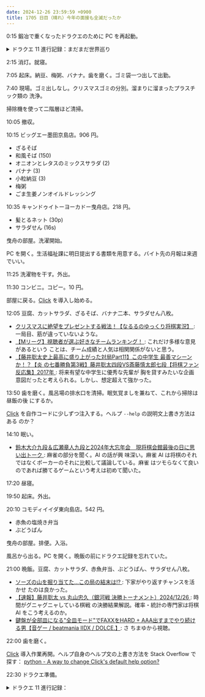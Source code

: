 ```yaml
---
date: 2024-12-26 23:59:59 +0900
title: 1705 日目（晴れ）今年の面接も全滅だったか
---
```


0:15 鍛冶で重くなったドラクエのために PC を再起動。

<details><summary>ドラクエ 11 進行記録：まだまだ世界巡り</summary>
<p>ダーハルーネ近海からの小島。モンスター図鑑埋め以外には特になし。</p>

<p>グロッタのイベントをやる。マルティナ編では共闘した格闘家たちが、ハンフリーを除き、こちらの歴史では敵として再び立ちはだかる。
邪になって強化されているのはもちろん、武闘会と違っていっぺんに相手にするから画面がにぎやかで素晴らしい。
マッチョコンビのまさかの連携技には笑った。本編でそんなのがあると確かに情報はあった。</p>

<p>かつて退治した蜘蛛の化け物も強化されて戦闘になる。私の苦手な全体打撃攻撃で苦戦する。
NPC ハンフリーが超万能薬を使ってくれるのでなんとかなる感じ。</p>

<p>蜘蛛を倒すとイベントクリア。孤児院前にたむろしていたマッチョコンビをイシの村へ誘う。</p>

<p>次回、ユグノア城遺跡。対バクーモス邪かな？</p>
</details>

2:15 消灯。就寝。

7:05 起床。納豆、梅粥、バナナ。歯を磨く。ゴミ袋一つ出して出勤。

7:40 現場。ゴミ出しなし。クリスマスゴミの分別。溜まりに溜まったプラスチック類の
洗浄。

掃除機を使って二階層ほど清掃。

10:05 撤収。

10:15 ビッグエー墨田京島店。906 円。

* ざるそば
* 和風そば (150)
* オニオンとレタスのミックスサラダ (2)
* バナナ (3)
* 小粒納豆 (3)
* 梅粥
* ごま生姜ノンオイルドレッシング

10:35 キャンドゥイトーヨーカドー曳舟店。218 円。

* 髪とるネット (30p)
* サラダせん (16s)

曳舟の部屋。洗濯開始。

PC を開く。生活福祉課に明日提出する書類を用意する。バイト先の月報は来週でいい。

11:25 洗濯物を干す。外出。

11:30 コンビニ。コピー。10 円。

部屋に戻る。[Click] を導入し始める。

12:05 豆腐、カットサラダ、ざるそば、バナナ二本、サラダせん八枚。

* [クリスマスに絶望をプレゼントする戦法！【なるるのゆっくり将棋実況】
  ](https://www.youtube.com/watch?v=YBgyFA9lEDA): 一局目、筋が違っていないような。
* [【Mリーグ】視聴者が選ぶ好きなチームランキング！
  ](https://www.youtube.com/watch?v=ZYFa65X9mLs): これだけ多様な意見があるという
  ことは、チーム成績と人気は相関関係がないと思う。
* [【藤井聡太史上最高に盛り上がった対局Part11】この中学生 最善マシーンか！？【炎
  の七番勝負第3戦】藤井聡太四段VS斎藤慎太郎七段【将棋ファン反応集】2017年
  ](https://www.youtube.com/watch?v=b_7ODp73_gs): 将来有望な中学生に優秀な先輩が
  胸を貸すみたいな企画意図だったと考えられる。しかし、想定超えて強かった。

13:50 歯を磨く。風呂場の排水口を清掃。眠気覚ましを兼ねて、これから掃除は昼飯の後
にするか。

[Click] を自作コードに少しずつ注入する。ヘルプ `--help` の説明文上書き方法はある
のか？

14:10 眠い。

* [鈴木大介九段＆広瀬章人九段と2024年大忘年会　現将棋会館最後の日に思い出トーク
  ](https://www.youtube.com/watch?v=WUfbkiVPWps): 麻雀の部分を聞く。AI の話が興
  味深い。麻雀 AI は将棋のそれではなくポーカーのそれに比較して議論している。麻雀
  はツモらなくて良いのであれば勝てるゲームという考えは初めて聞いた。

17:20 昼寝。

19:50 起床。外出。

20:10 コモディイイダ東向島店。542 円。

* 赤魚の塩焼き弁当
* ぶどうぱん

曳舟の部屋。排便。入浴。

風呂から出る。PC を開く。晩飯の前にドラクエ記録を忘れていた。

21:00 晩飯。豆腐、カットサラダ、赤魚弁当、ぶどうぱん、サラダせん八枚。

* [ソーズの山を掘り当てた…この局の結末は!?
  ](https://www.youtube.com/watch?v=GzRVqDkBkH0): 下家がやり返すチャンスを活かせ
  たのは良かった。
* [【速報】藤井聡太 vs 丸山忠久（銀河戦 決勝トーナメント）2024/12/26
  ](https://www.youtube.com/watch?v=5d_HMjjMqgw): 時間がグニャグニャしている棋戦
  の決勝結果解説。確率・統計の専門家は将棋 AI をこう考えるのか。
* [鍵盤が全部皿になる"全皿モード"でFAXXをHARD + AAA出すまでやり続ける男【音ゲー
  / beatmania IIDX / DOLCE.】](https://www.youtube.com/watch?v=SnPmhQqwEz4): さ
  ちまゆから視聴。

22:00 歯を磨く。

[Click] 導入作業再開。ヘルプ自身のヘルプ文の上書き方法を Stack Overflow で探す：
[python - A way to change Click's default help option?
](https://stackoverflow.com/questions/72580254/a-way-to-change-clicks-default-help-option)

22:30 ドラクエ準備。

<details><summary>ドラクエ 11 進行記録：</summary>
<p>ユグノア城再訪。やはり強化版バクーモス戦になる。油断しているわけではないのに苦戦する。
こいつを倒すととうぞくのはなにヒットしない宝箱が二つ現れる。主人公専用の鎧と兜だ。
守備力は今装備しているものより劣るが、耐性があるのでいちおう着る。</p>

<p>ソルティコ再訪。さいごのカギの扉を開けるのを忘れない。
ジエーゴイベントは意外にもデルカコスタの神殿にいる守護神をシルビア＆グレイグの連携技で倒せというもの。
実際に赴いてみると、守護神が二体いてそれぞれ単体用連携技で倒すのが必要となる。
これは手間がかかる：大魔神斬りはさすがに使えるが、二人揃ってゾーン状態にするのがきわめて難しい。
あらかじめそうすることはできて、一体は倒せる。残りは戦闘中に両者ゾーンに入らねばならない。
そういうのはやったことがない。後回しにするか。</p>
</details>

[Click]: <https://click.palletsprojects.com/en/stable/>
